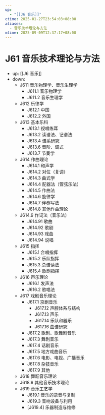 ```yaml
---
up:
  - "[[J6 音乐]]"
ctime: 2025-01-27T23:54:03+08:00
aliases:
  - 音乐技术理论与方法
mtime: 2025-09-09T12:37:17+08:00
---
```


# J61 音乐技术理论与方法

- up: [[J6 音乐]]
- down:	
	- J611 音乐物理学、音乐生理学
		- J611.1 音乐物理学
		- J611.2 音乐生理学
	- J612 乐律学
		- J612.1 中国
		- J612.2 外国
	- J613 基本乐科
		- J613.1 视唱练耳
		- J613.2 读谱法、记谱法
		- J613.4 谱系研究
		- J613.6 音阶、调式
		- J613.7 节奏学
	- J614 作曲理论
		- J614.1 和声学
		- J614.2 对位（复调）
		- J614.3 曲式学
		- J614.4 配器法（管弦乐法）
		- J614.5 作曲法
		- J614.6 旋律学
		- J614.7 伴奏写法
		- J614.8 其他作曲理论
	- J614.9 作词法（音乐法）
		- J614.91 歌曲
		- J614.92 歌剧
		- J614.93 戏曲
		- J614.94 说唱
	- J615 指挥
		- J615.1 合唱指挥
		- J615.2 乐队指挥
		- J615.3 总谱读法
		- J615.4 歌剧指挥
	- J616 声乐理论
		- J616.1 发声法
		- J616.2 歌唱法
	- J617 戏剧音乐理论
		- J617.1 京剧音乐
			- J617.12 声腔体系与结构
			- J617.13 声乐
			- J617.14 乐队和器乐
			- J617.16 曲谱研究
		- J617.2 歌剧、歌舞剧音乐
		- J617.3 舞剧音乐
		- J617.4 话剧音乐
		- J617.5 地方戏曲音乐
		- J617.6 电影、电视、广播音乐
		- J617.8 杂技音乐
		- J617.9 其他
	- J618 舞蹈音乐理论
	- J618.9 其他音乐技术理论
	- J619 音乐工艺学
		- J619.1 音乐的录音与复制
		- J619.3 音响设备与利用
		- [J619.4] 乐器制造与维修
	
